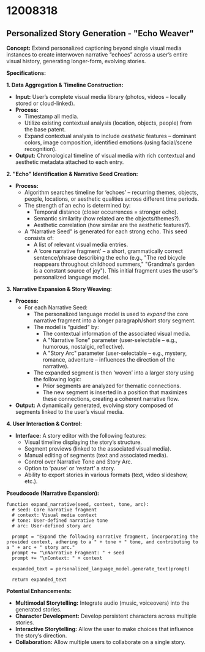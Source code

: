 # 12008318

## Personalized Story Generation - "Echo Weaver"

**Concept:** Extend personalized captioning beyond single visual media instances to create interwoven narrative “echoes” across a user’s entire visual history, generating longer-form, evolving stories.

**Specifications:**

**1. Data Aggregation & Timeline Construction:**

*   **Input:** User’s complete visual media library (photos, videos – locally stored or cloud-linked).
*   **Process:**
    *   Timestamp all media.
    *   Utilize existing contextual analysis (location, objects, people) from the base patent.
    *   Expand contextual analysis to include *aesthetic* features – dominant colors, image composition, identified emotions (using facial/scene recognition).
*   **Output:** Chronological timeline of visual media with rich contextual and aesthetic metadata attached to each entry.

**2. "Echo" Identification & Narrative Seed Creation:**

*   **Process:**
    *   Algorithm searches timeline for ‘echoes’ – recurring themes, objects, people, locations, or aesthetic qualities across different time periods.
    *   The strength of an echo is determined by:
        *   Temporal distance (closer occurrences = stronger echo).
        *   Semantic similarity (how related are the objects/themes?).
        *   Aesthetic correlation (how similar are the aesthetic features?).
    *   A “Narrative Seed” is generated for each strong echo. This seed consists of:
        *   A list of relevant visual media entries.
        *   A ‘core narrative fragment’ – a short, grammatically correct sentence/phrase describing the echo (e.g., "The red bicycle reappears throughout childhood summers," "Grandma's garden is a constant source of joy").  This initial fragment uses the user's personalized language model.

**3. Narrative Expansion & Story Weaving:**

*   **Process:**
    *   For each Narrative Seed:
        *   The personalized language model is used to *expand* the core narrative fragment into a longer paragraph/short story segment.
        *   The model is “guided” by:
            *   The contextual information of the associated visual media.
            *   A "Narrative Tone" parameter (user-selectable – e.g., humorous, nostalgic, reflective).
            *   A "Story Arc" parameter (user-selectable – e.g., mystery, romance, adventure –  influences the direction of the narrative).
        *   The expanded segment is then ‘woven’ into a larger story using the following logic:
            *   Prior segments are analyzed for thematic connections.
            *   The new segment is inserted in a position that maximizes these connections, creating a coherent narrative flow.
*   **Output:** A dynamically generated, evolving story composed of segments linked to the user’s visual media.

**4. User Interaction & Control:**

*   **Interface:** A story editor with the following features:
    *   Visual timeline displaying the story’s structure.
    *   Segment previews (linked to the associated visual media).
    *   Manual editing of segments (text and associated media).
    *   Control over Narrative Tone and Story Arc.
    *   Option to ‘pause’ or ‘restart’ a story.
    *   Ability to export stories in various formats (text, video slideshow, etc.).

**Pseudocode (Narrative Expansion):**

```
function expand_narrative(seed, context, tone, arc):
  # seed: Core narrative fragment
  # context: Visual media context
  # tone: User-defined narrative tone
  # arc: User-defined story arc

  prompt = "Expand the following narrative fragment, incorporating the provided context, adhering to a " + tone + " tone, and contributing to a " + arc + " story arc."
  prompt += "\nNarrative Fragment: " + seed
  prompt += "\nContext: " + context

  expanded_text = personalized_language_model.generate_text(prompt)

  return expanded_text
```

**Potential Enhancements:**

*   **Multimodal Storytelling:** Integrate audio (music, voiceovers) into the generated stories.
*   **Character Development:**  Develop persistent characters across multiple stories.
*   **Interactive Storytelling:** Allow the user to make choices that influence the story’s direction.
*   **Collaboration:** Allow multiple users to collaborate on a single story.